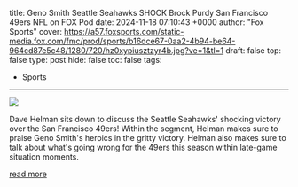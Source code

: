 title: Geno Smith Seattle Seahawks SHOCK Brock Purdy San Francisco 49ers NFL on FOX Pod
date: 2024-11-18 07:10:43 +0000
author: "Fox Sports"
cover: https://a57.foxsports.com/static-media.fox.com/fmc/prod/sports/b16dce67-0aa2-4b94-be64-964cd87e5c48/1280/720/hz0xypiusztzyr4b.jpg?ve=1&tl=1
draft: false
top: false
type: post
hide: false
toc: false
tags:
  - Sports
---

![](https://a57.foxsports.com/static-media.fox.com/fmc/prod/sports/b16dce67-0aa2-4b94-be64-964cd87e5c48/1280/720/hz0xypiusztzyr4b.jpg?ve=1&tl=1)

Dave Helman sits down to discuss the Seattle Seahawks' shocking victory over the San Francisco 49ers! Within the segment, Helman makes sure to praise Geno Smith's heroics in the gritty victory. Helman also makes sure to talk about what's going wrong for the 49ers this season within late-game situation moments.

[read more](https://www.foxsports.com/watch/fmc-4jgr0wtkc0kpjhmi)
